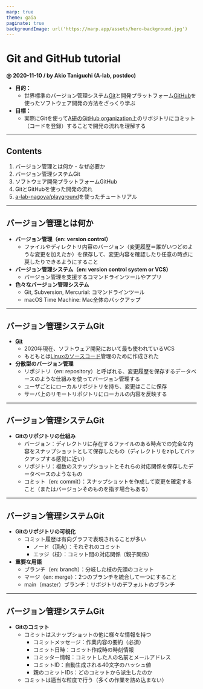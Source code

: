 ```yaml
---
marp: true
theme: gaia
paginate: true
backgroundImage: url('https://marp.app/assets/hero-background.jpg')
---
```


# Git and GitHub tutorial

**@ 2020-11-10 / by Akio Taniguchi (A-lab, postdoc)**

- **目的：**
    - 世界標準のバージョン管理システム[Git](https://git-scm.com/)と開発プラットフォーム[GitHub](https://github.com/)を使ったソフトウェア開発の方法をざっくり学ぶ
- **目標：**
    - 実際にGitを使って[A研のGitHub organization](https://github.com/a-lab-nagoya)上のリポジトリにコミット（コードを登録）することで開発の流れを理解する

---

## Contents

1. バージョン管理とは何か・なぜ必要か
1. バージョン管理システムGit
1. ソフトウェア開発プラットフォームGitHub
1. GitとGitHubを使った開発の流れ
1. [a-lab-nagoya/playground](https://github.com/a-lab-nagoya/playground)を使ったチュートリアル

---

## バージョン管理とは何か

- **バージョン管理（en: version control）**
    - ファイルやディレクトリ内容のバージョン（変更履歴＝誰がいつどのような変更を加えたか）を保存して、変更内容を確認したり任意の時点に戻したりできるようにすること
- **バージョン管理システム（en: version control system or VCS）**
    - バージョン管理を支援するコマンドラインツールやアプリ
- **色々なバージョン管理システム**
    - Git, Subversion, Mercurial: コマンドラインツール
    - macOS Time Machine: Mac全体のバックアップ

---

## バージョン管理システムGit

- **[Git](https://git-scm.com/)**
    - 2020年現在、ソフトウェア開発において最も使われているVCS
    - もともとは[Linuxのソースコード](https://github.com/torvalds/linux)管理のために作成された
- **分散型のバージョン管理**
    - リポジトリ（en: repository）と呼ばれる、変更履歴を保存するデータベースのような仕組みを使ってバージョン管理する
    - ユーザごとにローカルリポジトリを持ち、変更はここに保存
    - サーバ上のリモートリポジトリにローカルの内容を反映する

---

## バージョン管理システムGit

- **Gitのリポジトリの仕組み**
    - バージョン：ディレクトリに存在するファイルのある時点での完全な内容をスナップショットとして保存したもの（ディレクトリをzipしてバックアップする感覚に近い）
    - リポジトリ：複数のスナップショットとそれらの対応関係を保存したデータベースのようなもの
    - コミット（en: commit）：スナップショットを作成して変更を確定すること（またはバージョンそのものを指す場合もある）

---

## バージョン管理システムGit

- **Gitのリポジトリの可視化**
    - コミット履歴は有向グラフで表現されることが多い
        - ノード（頂点）：それぞれのコミット
        - エッジ（枝）：コミット間の対応関係（親子関係）
- **重要な用語**
    - ブランチ（en: branch）：分岐した枝の先頭のコミット
    - マージ（en: merge）：2つのブランチを統合して一つにすること
    - main（master）ブランチ：リポジトリのデフォルトのブランチ

---

## バージョン管理システムGit

- **Gitのコミット**
    - コミットはスナップショットの他に様々な情報を持つ
        - コミットメッセージ：作業内容の要約（必須）
        - コミット日時：コミット作成時の時刻情報
        - コミッター情報：コミットした人の名前とメールアドレス
        - コミットID：自動生成される40文字のハッシュ値
        - 親のコミットIDs：どのコミットから派生したのか
    - コミットは適当な粒度で行う（多くの作業を詰め込まない）

